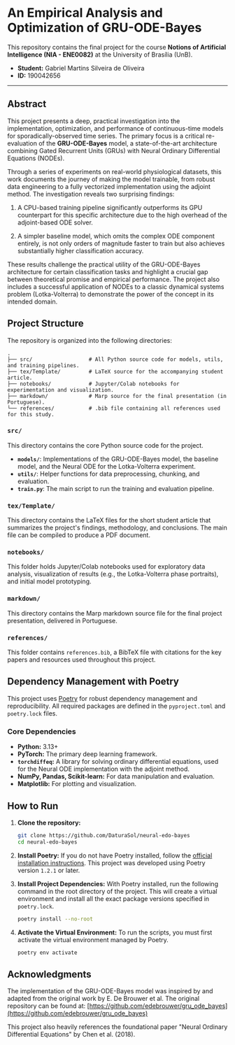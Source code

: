# An Empirical Analysis and Optimization of GRU-ODE-Bayes

This repository contains the final project for the course **Notions of Artificial Intelligence (NIA - ENE0082)** at the University of Brasília (UnB).

- **Student:** Gabriel Martins Silveira de Oliveira
- **ID:** 190042656

---

## Abstract

This project presents a deep, practical investigation into the implementation, optimization, and performance of continuous-time models for sporadically-observed time series. 
The primary focus is a critical re-evaluation of the **GRU-ODE-Bayes** model, a state-of-the-art architecture combining Gated Recurrent Units (GRUs) with Neural Ordinary Differential Equations (NODEs).

Through a series of experiments on real-world physiological datasets, this work documents the journey of making the model trainable, from robust data engineering to a fully vectorized implementation using the adjoint method. The investigation reveals two surprising findings:

1.  A CPU-based training pipeline significantly outperforms its GPU counterpart for this specific architecture due to the high overhead of the adjoint-based ODE solver.
  
2.  A simpler baseline model, which omits the complex ODE component entirely, is not only orders of magnitude faster to train but also achieves substantially higher classification accuracy.

These results challenge the practical utility of the GRU-ODE-Bayes architecture for certain classification tasks and highlight a crucial gap between theoretical promise and empirical performance. 
The project also includes a successful application of NODEs to a classic dynamical systems problem (Lotka-Volterra) to demonstrate the power of the concept in its intended domain.

## Project Structure

The repository is organized into the following directories:

```
.
├── src/                  # All Python source code for models, utils, and training pipelines.
├── tex/Template/         # LaTeX source for the accompanying student article.
├── notebooks/            # Jupyter/Colab notebooks for experimentation and visualization.
├── markdown/             # Marp source for the final presentation (in Portuguese).
└── references/           # .bib file containing all references used for this study.
```

### `src/`
This directory contains the core Python source code for the project.
- **`models/`**: Implementations of the GRU-ODE-Bayes model, the baseline model, and the Neural ODE for the Lotka-Volterra experiment.
- **`utils/`**: Helper functions for data preprocessing, chunking, and evaluation.
- **`train.py`**: The main script to run the training and evaluation pipeline.

### `tex/Template/`
This directory contains the LaTeX files for the short student article that summarizes the project's findings, methodology, and conclusions. The main file can be compiled to produce a PDF document.

### `notebooks/`
This folder holds Jupyter/Colab notebooks used for exploratory data analysis, visualization of results (e.g., the Lotka-Volterra phase portraits), and initial model prototyping.

### `markdown/`
This directory contains the Marp markdown source file for the final project presentation, delivered in Portuguese.

### `references/`
This folder contains `references.bib`, a BibTeX file with citations for the key papers and resources used throughout this project.

## Dependency Management with Poetry

This project uses [Poetry](https://python-poetry.org/) for robust dependency management and reproducibility. 
All required packages are defined in the `pyproject.toml` and `poetry.lock` files.

### Core Dependencies
- **Python:** 3.13+
- **PyTorch:** The primary deep learning framework.
- **`torchdiffeq`:** A library for solving ordinary differential equations, used for the Neural ODE implementation with the adjoint method.
- **NumPy, Pandas, Scikit-learn:** For data manipulation and evaluation.
- **Matplotlib:** For plotting and visualization.

## How to Run

1.  **Clone the repository:**
    ```bash
    git clone https://github.com/DaturaSol/neural-edo-bayes
    cd neural-edo-bayes
    ```

2.  **Install Poetry:**
    If you do not have Poetry installed, follow the [official installation instructions](https://python-poetry.org/docs/#installation). This project was developed using Poetry version `1.2.1` or later.

3.  **Install Project Dependencies:**
    With Poetry installed, run the following command in the root directory of the project. This will create a virtual environment and install all the exact package versions specified in `poetry.lock`.
    ```bash
    poetry install --no-root
    ```

4.  **Activate the Virtual Environment:**
    To run the scripts, you must first activate the virtual environment managed by Poetry.
    ```bash
    poetry env activate
    ```

## Acknowledgments

The implementation of the GRU-ODE-Bayes model was inspired by and adapted from the original work by E. De Brouwer et al. The original repository can be found at:
[https://github.com/edebrouwer/gru_ode_bayes](https://github.com/edebrouwer/gru_ode_bayes)

This project also heavily references the foundational paper "Neural Ordinary Differential Equations" by Chen et al. (2018).
